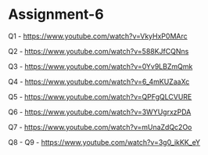 # Assignment-6

Q1 - https://www.youtube.com/watch?v=VkyHxP0MArc

Q2 - https://www.youtube.com/watch?v=588KJfCQNns

Q3 - https://www.youtube.com/watch?v=0Yv9LBZmQmk

Q4 - https://www.youtube.com/watch?v=6_4mKUZaaXc

Q5 - https://www.youtube.com/watch?v=QPFgQLCVURE

Q6 - https://www.youtube.com/watch?v=3WYUgrxzPDA

Q7 - https://www.youtube.com/watch?v=mUnaZdQc2Oo

Q8 - 
Q9 - https://www.youtube.com/watch?v=3g0_ikKK_eY
